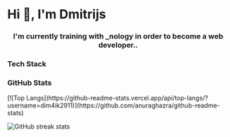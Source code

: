 <h1>Hi 👋, I'm Dmitrijs</h1>

<h3 align="center">I'm currently training with _nology in order to become a web developer..</h3>

<h3>Tech Stack</h3>
<img="https://img.shields.io/badge/JavaScript-F7DF1E?style=for-the-badge&logo=javascript&logoColor=black">
<img="https://img.shields.io/badge/CSS3-1572B6?style=for-the-badge&logo=css3&logoColor=white">
<img="https://img.shields.io/badge/HTML5-E34F26?style=for-the-badge&logo=html5&logoColor=white">






<h3>GitHub Stats</h3>
[![Top Langs](https://github-readme-stats.vercel.app/api/top-langs/?username=dim4ik2911)](https://github.com/anuraghazra/github-readme-stats)

![GitHub streak stats](https://github-readme-streak-stats.herokuapp.com/?user=dim4ik2911)  



